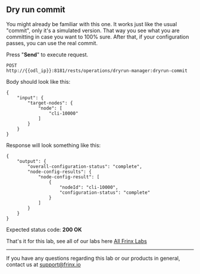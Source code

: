 ## Dry run commit

You might already be familiar with this one. It works just like the usual "commit", only it's a simulated version. That way you see what you are committing in case you want to 100% sure. After that, if your configuration passes, you can use the real commit.


Press "**Send**" to execute request.

```
POST
http://{{odl_ip}}:8181/rests/operations/dryrun-manager:dryrun-commit
```

Body should look like this:

```
{
    "input": {
        "target-nodes": {
            "node": [
                "cli-10000"
            ]
        }
    }
}
```

Response will look something like this:

```
{
    "output": {
        "overall-configuration-status": "complete",
        "node-config-results": {
            "node-config-result": [
                {
                    "nodeId": "cli-10000",
                    "configuration-status": "complete"
                }
            ]
        }
    }
}
```

Expected status code: **200 OK**

That's it for this lab, see all of our labs here [All Frinx Labs](https://frinxio.github.io/Learning-Labs)

---
If you have any questions regarding this lab or our products in general, contact us at [support@frinx.io](mailto:support@frinx.io)